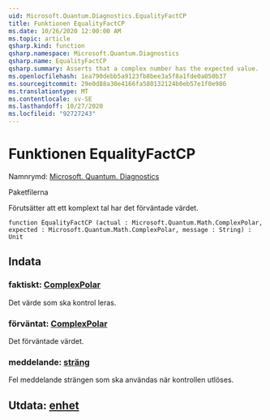 ```yaml
---
uid: Microsoft.Quantum.Diagnostics.EqualityFactCP
title: Funktionen EqualityFactCP
ms.date: 10/26/2020 12:00:00 AM
ms.topic: article
qsharp.kind: function
qsharp.namespace: Microsoft.Quantum.Diagnostics
qsharp.name: EqualityFactCP
qsharp.summary: Asserts that a complex number has the expected value.
ms.openlocfilehash: 1ea790debb5a9123fb8bee3a5f8a1fde0a050b37
ms.sourcegitcommit: 29e0d88a30e4166fa580132124b0eb57e1f0e986
ms.translationtype: MT
ms.contentlocale: sv-SE
ms.lasthandoff: 10/27/2020
ms.locfileid: "92727243"
---
```

# <a name="equalityfactcp-function"></a>Funktionen EqualityFactCP

Namnrymd: [Microsoft. Quantum. Diagnostics](xref:Microsoft.Quantum.Diagnostics)

Paketfilerna [](https://nuget.org/packages/)


Förutsätter att ett komplext tal har det förväntade värdet.

```qsharp
function EqualityFactCP (actual : Microsoft.Quantum.Math.ComplexPolar, expected : Microsoft.Quantum.Math.ComplexPolar, message : String) : Unit
```


## <a name="input"></a>Indata

### <a name="actual--complexpolar"></a>faktiskt: [ComplexPolar](xref:Microsoft.Quantum.Math.ComplexPolar)

Det värde som ska kontrol leras.


### <a name="expected--complexpolar"></a>förväntat: [ComplexPolar](xref:Microsoft.Quantum.Math.ComplexPolar)

Det förväntade värdet.


### <a name="message--string"></a>meddelande: [sträng](xref:microsoft.quantum.lang-ref.string)

Fel meddelande strängen som ska användas när kontrollen utlöses.



## <a name="output--unit"></a>Utdata: [enhet](xref:microsoft.quantum.lang-ref.unit)

